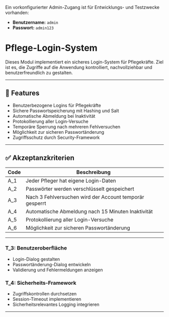 Ein vorkonfigurierter Admin-Zugang ist für Entwicklungs- und Testzwecke vorhanden:

- **Benutzername:** `admin`
- **Passwort:** `admin123`

# Pflege-Login-System

Dieses Modul implementiert ein sicheres Login-System für Pflegekräfte. Ziel ist es, die Zugriffe auf die Anwendung kontrolliert, nachvollziehbar und benutzerfreundlich zu gestalten.

---

## 🔐 Features

- Benutzerbezogene Logins für Pflegekräfte
- Sichere Passwortspeicherung mit Hashing und Salt
- Automatische Abmeldung bei Inaktivität
- Protokollierung aller Login-Versuche
- Temporäre Sperrung nach mehreren Fehlversuchen
- Möglichkeit zur sicheren Passwortänderung
- Zugriffsschutz durch Security-Framework

---

## ✅ Akzeptanzkriterien

| Code | Beschreibung                                            |
| ---- | ------------------------------------------------------- |
| A_1  | Jeder Pfleger hat eigene Login-Daten                    |
| A_2  | Passwörter werden verschlüsselt gespeichert             |
| A_3  | Nach 3 Fehlversuchen wird der Account temporär gesperrt |
| A_4  | Automatische Abmeldung nach 15 Minuten Inaktivität      |
| A_5  | Protokollierung aller Login-Versuche                    |
| A_6  | Möglichkeit zur sicheren Passwortänderung               |

---

### T_3: Benutzeroberfläche

- Login-Dialog gestalten
- Passwortänderung-Dialog entwickeln
- Validierung und Fehlermeldungen anzeigen

### T_4: Sicherheits-Framework

- Zugriffskontrollen durchsetzen
- Session-Timeout implementieren
- Sicherheitsrelevantes Logging integrieren

---

